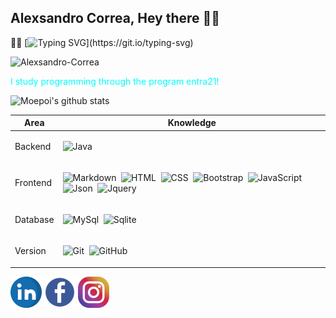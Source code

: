 ## Alexsandro Correa, Hey there 🙋‍♂️
🧑‍💻
[![Typing SVG](https://readme-typing-svg.herokuapp.com/?color=00FFFF&width=500&height=80&size=20&multiline=true&lines=Welcome+to+my+Github+profile!;My+name+is+Alexsandro+and+I+live+in+Lages+SC.;I+am+24+years+old.)](https://git.io/typing-svg)




<p style="text-align:left">
  <img
    src="https://komarev.com/ghpvc/?username=Alexsandro-Correa"
    alt="Alexsandro-Correa"
  />
</p>

<p><span style="color:#00FFFF;">I study programming through the program entra21!</span></p></p> 

![Moepoi's github stats](https://bad-apple-github-readme.vercel.app/api?show_bg=1&username=Alexsandro-Correa)

<table>
  <thead>
     <th>
      <b>Area</b>
     </th>
      <th>
      <b>Knowledge</b>
      </th>
  </thead>

<tbody>
  <tr>
<td>Backend</td>
<td>

![Java](https://img.shields.io/badge/-Java-black?style=flat&logo=Java)&nbsp;

</td>
</tr>

<tr>
<td>Frontend</td>
<td>

![Markdown](https://img.shields.io/badge/-Markdown-black?style=flat&logo=markdown)&nbsp;
![HTML](https://img.shields.io/badge/-HTML-black?style=flat&logo=HTML5)&nbsp;
![CSS](https://img.shields.io/badge/-CSS-black?style=flat&logo=CSS3&logoColor=1572B6)&nbsp;
![Bootstrap](https://img.shields.io/badge/-Bootstrap-black?style=flat&logo=bootstrap)&nbsp;
![JavaScript](https://img.shields.io/badge/-JavaScript-black?style=flat&logo=javascript)&nbsp;
![Json](https://img.shields.io/badge/-Json-black?style=flat&logo=json)&nbsp;
![Jquery](https://img.shields.io/badge/-Jquery-black?style=flat&logo=jquery)&nbsp;
<!-- ![Typescript](https://img.shields.io/badge/-Typescript-black?style=flat&logo=typescript)&nbsp;
![Node.js](https://img.shields.io/badge/-Node.js-black?style=flat&logo=node.js)&nbsp; -->

</td>
</tr>

<tr>
<td>Database</td>
<td>

![MySql](https://img.shields.io/badge/-MySql-black?style=flat&logo=mysql)&nbsp;
![Sqlite](https://img.shields.io/badge/-Sqlite-black?style=flat&logo=sqlite)&nbsp;

</td>
</tr>

<tr>
<td>Version</td>
<td>

![Git](https://img.shields.io/badge/-Git-black?style=flat&logo=git)&nbsp;
![GitHub](https://img.shields.io/badge/-GitHub-black?style=flat&logo=github)&nbsp;

</td>
</tr>


</tbody>

</table>







<p style="text-align:left">
      <a href="https://www.linkedin.com/in/alexsandro-correa-088572238/"><img src="imagens/logolinkedin.png" alt="linkedin"/></a>
      <a href="https://www.facebook.com/alexsandro.rosamatos/"><img src="imagens/logo-facebook50.png" alt="facebook"/></a>
  <a href="https://www.instagram.com/alexsandro_crm/"><img src="imagens/logo instagram.png" alt="instagram"/></a>
  